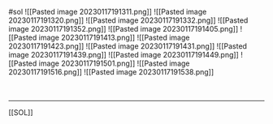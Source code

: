 #sol
![[Pasted image 20230117191311.png]]
![[Pasted image 20230117191320.png]]
![[Pasted image 20230117191332.png]]
![[Pasted image 20230117191352.png]]
![[Pasted image 20230117191405.png]]
![[Pasted image 20230117191413.png]]
![[Pasted image 20230117191423.png]]
![[Pasted image 20230117191431.png]]
![[Pasted image 20230117191439.png]]
![[Pasted image 20230117191449.png]]
![[Pasted image 20230117191501.png]]
![[Pasted image 20230117191516.png]]
![[Pasted image 20230117191538.png]]
<br>
<br>
<br>
___
[[SOL]]